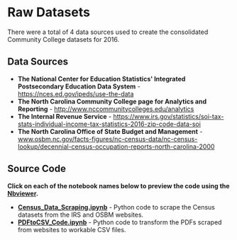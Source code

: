 # Raw Datasets
There were a total of 4 data sources used to create the consolidated Community College datasets for 2016.  

## Data Sources 
* **The National Center for Education Statistics' Integrated Postsecondary Education Data System** - https://nces.ed.gov/ipeds/use-the-data  
* **The North Carolina Community College page for Analytics and Reporting** - http://www.nccommunitycolleges.edu/analytics  
* **The Internal Revenue Service** - https://www.irs.gov/statistics/soi-tax-stats-individual-income-tax-statistics-2016-zip-code-data-soi  
* **The North Carolina Office of State Budget and Management** - www.osbm.nc.gov/facts-figures/nc-census-data/nc-census-lookup/decennial-census-occupation-reports-north-carolina-2000  

## Source Code
**Click on each of the notebook names below to preview the code using the [Nbviewer](nbviewer.jupyter.org).**

* [**Census_Data_Scraping.ipynb**](http://nbviewer.jupyter.org/github/BrownRegaSterlingHeinen/PostsecondaryAttainment/blob/master/2016/Raw%20Datasets/Source%20Code/Cenus_Data_Scraping.ipynb) - Python code to scrape the Census datasets from the IRS and OSBM websites. 
* [**PDFtoCSV_Code.ipynb**](http://nbviewer.jupyter.org/github/BrownRegaSterlingHeinen/PostsecondaryAttainment/blob/master/2016/Raw%20Datasets/Source%20Code/PDFtoCSV_Code.ipynb) - Python code to transform the PDFs scraped from websites to workable CSV files.  


